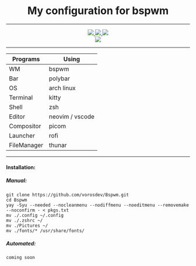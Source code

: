 <div align="center">
  <h1>My configuration for bspwm </h1>
  
---
  <a href="https://github.com/baskerville/bspwm">
    <img src="https://img.shields.io/badge/bspwm-informational.svg?style=for-the-badge&logo=c&color=b4befe&logoColor=cdd6f4&labelColor=1e1e2e" />
  </a>
  <a href="#Bspwm">
    <img src="https://img.shields.io/github/repo-size/vorosdev/Bspwm?style=for-the-badge&logo=gitbook&color=f2cdcd&logoColor=cdd6f4&labelColor=1e1e2e" />
  </a>
  <a href="https://github.com/vorosdev/Bspwm/stargazers">
    <img src="https://img.shields.io/github/stars/vorosdev/qtile?style=for-the-badge&logo=starship&color=94e2d5&logoColor=cdd6f4&labelColor=1e1e2e" />
  </a>
</div>

<div align="center">
  <img src="https://github.com/vorosdev/Bspwm/assets/95487675/faef0896-f758-4607-9eb3-9fb41a678271" />
</div>

---

| Programs   | Using             |
| ---------- | ----------------- |
| WM         | bspwm             |
| Bar        | polybar           |
| OS         | arch linux        |
| Terminal   | kitty             |
| Shell      | zsh               |
| Editor     | neovim / vscode   |
| Compositor | picom             |
| Launcher   | rofi              |
| FileManager| thunar            |

---
#### Installation:
##### Manual:
```
git clone https://github.com/vorosdev/Bspwm.git
cd Bspwm
yay -Syu --needed --nocleanmenu --nodiffmenu --noeditmenu --removemake --noconfirm - < pkgs.txt
mv ./.config ~/.config
mv ./.zshrc ~/
mv ./Pictures ~/
mv ./fonts/* /usr/share/fonts/
```
##### Automated:
```
coming soon
```
